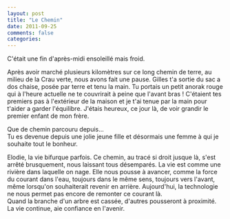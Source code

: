 ```yaml
---
layout: post
title: "Le Chemin"
date: 2011-09-25
comments: false
categories: 
---
```

C'était une fin d'après-midi ensoleillé mais froid.

Après avoir marché plusieurs kilomètres sur ce long chemin de terre,
au milieu de la Crau verte, nous avons fait une pause. 
Gilles t'a sortie du sac a dos chaise, posée par terre et tenu la main.
Tu portais un petit anorak rouge qui à l'heure actuelle ne te couvrirait
à peine que l'avant bras !
C'étaient tes premiers pas à l'extérieur de la maison et je t'ai 
tenue par la main pour t'aider a garder l'équilibre.
J'étais heureux, ce jour là, de voir grandir le premier enfant de mon frère.

Que de chemin parcouru depuis...   
Tu es devenue depuis une jolie jeune fille et désormais une femme
à qui je souhaite tout le bonheur.

Elodie, la vie bifurque parfois.
Ce chemin, au tracé si droit jusque là, s'est arrêté brusquement, 
nous laissant tous désemparés.
La vie est comme une rivière dans laquelle on nage. 
Elle nous pousse à avancer, comme la force du courant dans l'eau, 
toujours dans le même sens, toujours vers l'avant, même lorsqu'on 
souhaiterait revenir en arrière.
Aujourd'hui, la technologie ne nous permet pas encore de remonter 
ce courant là.   
Quand la branche d'un arbre est cassée, d'autres pousseront à proximité.
La vie continue, aie confiance en l'avenir.
